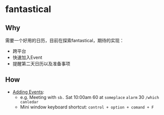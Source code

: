 # fantastical

## Why

需要一个好用的日历，目前在探索fantastical，期待的实现：

* 跨平台
* 快速加入Event
* 提醒第二天日历以及准备事项


## How

* [Adding Events](https://www.youtube.com/watch?v=EtnLPV62vcE&feature=emb_logo): 
	* e.g. Meeting with `sb.` Sat 10:00am 60 at `someplace` `alarm` 30 `/which canledar`
	* Mini window keyboard shortcut: `control + option + comand + F`